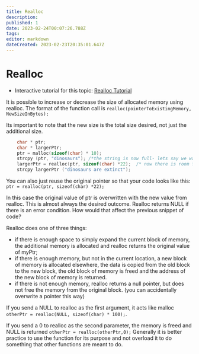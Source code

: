 ```yaml
---
title: Realloc
description: 
published: 1
date: 2023-02-24T00:07:26.788Z
tags: 
editor: markdown
dateCreated: 2023-02-23T20:35:01.647Z
---
```





# Realloc 

- Interactive tutorial for this topic: [Realloc Tutorial](http://localhost:8888/lab/tree/tutorials/PointersAndDynamicMemory/Realloc.ipynb)

It is possible to increase or decrease the size of allocated memory using realloc. The format of the function call is `realloc(pointerToExistingMemory, NewSizeInBytes);`

Its important to note that the new size is the total size desired, not just the additional size.
```c
    char * ptr;
    char * largerPtr;
    ptr = malloc(sizeof(char) * 10);
    strcpy (ptr, "dinosaurs"); /*the string is now full- lets say we wanted to add  " are extinct" */
    largerPtr = realloc(ptr, sizeof(char) *22);  /* now there is room for the rest of the words*/
    strcpy largerPtr ("dinosaurs are extinct");
```
You can also just reuse the original pointer so that your code looks like this:
   ` ptr = realloc(ptr, sizeof(char) *22);` 

In this case the original value of ptr is overwritten with the new value from realloc. This is almost always the desired outcome. 
Realloc returns NULL if there is an error condition. How would that affect the previous snippet of code?

Realloc does one of three things:
-   if there is enough space to simply expand the current block of memory, the additional memory is allocated and realloc returns the original value of myPtr;
-   if there is enough memory, but not in the current location, a new block of memory is allocated elsewhere, the data is copied from the old block to the new block, the old block of memory is freed and the address of the new block of memory is returned.
-   if there is not enough memory, realloc returns a null pointer, but does not free the memory from the original block. (you can accidentally overwrite a pointer this way)

If you send a NULL to realloc as the first argument, it acts like malloc
`otherPtr = realloc(NULL, sizeof(char) * 100);`.

If you send a 0 to realloc as the second parameter, the memory is freed and NULL is returned `otherPtr = realloc(otherPtr,0);` Generally it is better practice to use the function for its purpose and not overload it to do something that other functions are meant to do.

